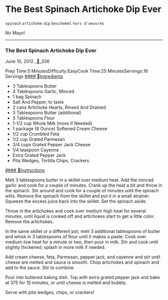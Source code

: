 # The Best Spinach Artichoke Dip Ever

`spinach` `artichoke` `dip` `beschemel` `hors d'oeuvres`

No Mayo\!

---

### The Best Spinach Artichoke Dip Ever

June 10, 2012 __336

 Prep Time:5 MinutesDifficulty:EasyCook Time:25 MinutesServings:16 Servings
[#### Ingredients](http://thepioneerwoman.com/cooking/the-best-spinach-artichoke-dip-ever/#recipe-ingredients-587a8df0864c5)

 
- 3 Tablespoons Butter
- 4 Tablespoons Garlic, Minced
- 1 bag Spinach
-   Salt And Pepper, to taste
- 2 cans Artichoke Hearts, Rinsed And Drained
- 3 Tablespoons Butter \(additional\)
- 3 Tablespoons Flour
- 1\-1/2 cup Whole Milk \(more If Needed\)
- 1 package \(8 Ounce\) Softened Cream Cheese
- 1/2 cup Crumbled Feta
- 1/2 cup Grated Parmesan
- 3/4 cups Grated Pepper Jack Cheese
- 1/4 teaspoon Cayenne
-   Extra Grated Pepper Jack
-   Pita Wedges, Tortilla Chips, Crackers

 

[#### Instructions](http://thepioneerwoman.com/cooking/the-best-spinach-artichoke-dip-ever/#recipe-instructions-587a8df0864c5)

 Melt 3 tablespoons butter in a skillet over medium heat. Add the minced garlic and cook for a couple of minutes. Crank up the heat a bit and throw in the spinach. Stir around and cook for a couple of minutes until the spinach wilts. Remove the spinach from the skillet and put it in a small strainer. Squeeze the excess juice back into the skillet. Set the spinach aside. 

Throw in the artichokes and cook over medium high heat for several minutes, until liquid is cooked off and artichokes start to get a little color. Remove the artichokes. 

In the same skillet or a different pot, melt 3 additional tablespoons of butter and whisk in 3 tablespoons of flour until it makes a paste. Cook over medium\-low heat for a minute or two, then pour in milk. Stir and cook until slightly thickened; splash in more milk if needed. 

Add cream cheese, feta, Parmesan, pepper jack, and cayenne and stir until cheese are melted and sauce is smooth. Chop artichokes and spinach and add to the sauce. Stir to combine. 

Pour into buttered baking dish. Top with extra grated pepper jack and bake at 375 for 15 minutes, or until cheese is melted and bubbly. 

Serve with pita wedges, chips, or crackers\! 
